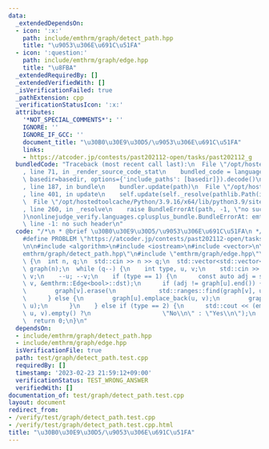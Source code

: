 ```yaml
---
data:
  _extendedDependsOn:
  - icon: ':x:'
    path: include/emthrm/graph/detect_path.hpp
    title: "\u9053\u306E\u691C\u51FA"
  - icon: ':question:'
    path: include/emthrm/graph/edge.hpp
    title: "\u8FBA"
  _extendedRequiredBy: []
  _extendedVerifiedWith: []
  _isVerificationFailed: true
  _pathExtension: cpp
  _verificationStatusIcon: ':x:'
  attributes:
    '*NOT_SPECIAL_COMMENTS*': ''
    IGNORE: ''
    IGNORE_IF_GCC: ''
    document_title: "\u30B0\u30E9\u30D5/\u9053\u306E\u691C\u51FA"
    links:
    - https://atcoder.jp/contests/past202112-open/tasks/past202112_g
  bundledCode: "Traceback (most recent call last):\n  File \"/opt/hostedtoolcache/Python/3.9.16/x64/lib/python3.9/site-packages/onlinejudge_verify/documentation/build.py\"\
    , line 71, in _render_source_code_stat\n    bundled_code = language.bundle(stat.path,\
    \ basedir=basedir, options={'include_paths': [basedir]}).decode()\n  File \"/opt/hostedtoolcache/Python/3.9.16/x64/lib/python3.9/site-packages/onlinejudge_verify/languages/cplusplus.py\"\
    , line 187, in bundle\n    bundler.update(path)\n  File \"/opt/hostedtoolcache/Python/3.9.16/x64/lib/python3.9/site-packages/onlinejudge_verify/languages/cplusplus_bundle.py\"\
    , line 401, in update\n    self.update(self._resolve(pathlib.Path(included), included_from=path))\n\
    \  File \"/opt/hostedtoolcache/Python/3.9.16/x64/lib/python3.9/site-packages/onlinejudge_verify/languages/cplusplus_bundle.py\"\
    , line 260, in _resolve\n    raise BundleErrorAt(path, -1, \"no such header\"\
    )\nonlinejudge_verify.languages.cplusplus_bundle.BundleErrorAt: emthrm/graph/detect_path.hpp:\
    \ line -1: no such header\n"
  code: "/*\n * @brief \u30B0\u30E9\u30D5/\u9053\u306E\u691C\u51FA\n */\n#define IGNORE\n\
    #define PROBLEM \"https://atcoder.jp/contests/past202112-open/tasks/past202112_g\"\
    \n\n#include <algorithm>\n#include <iostream>\n#include <vector>\n\n#include \"\
    emthrm/graph/detect_path.hpp\"\n#include \"emthrm/graph/edge.hpp\"\n\nint main()\
    \ {\n  int n, q;\n  std::cin >> n >> q;\n  std::vector<std::vector<emthrm::Edge<bool>>>\
    \ graph(n);\n  while (q--) {\n    int type, u, v;\n    std::cin >> type >> u >>\
    \ v;\n    --u; --v;\n    if (type == 1) {\n      const auto adj = std::ranges::find(graph[u],\
    \ v, &emthrm::Edge<bool>::dst);\n      if (adj != graph[u].end()) {\n        graph[u].erase(adj);\n\
    \        graph[v].erase(\n            std::ranges::find(graph[v], u, &emthrm::Edge<bool>::dst));\n\
    \      } else {\n        graph[u].emplace_back(u, v);\n        graph[v].emplace_back(v,\
    \ u);\n      }\n    } else if (type == 2) {\n      std::cout << (emthrm::detect_path(graph,\
    \ u, v).empty() ?\n                    \"No\\n\" : \"Yes\\n\");\n    }\n  }\n\
    \  return 0;\n}\n"
  dependsOn:
  - include/emthrm/graph/detect_path.hpp
  - include/emthrm/graph/edge.hpp
  isVerificationFile: true
  path: test/graph/detect_path.test.cpp
  requiredBy: []
  timestamp: '2023-02-23 21:59:12+09:00'
  verificationStatus: TEST_WRONG_ANSWER
  verifiedWith: []
documentation_of: test/graph/detect_path.test.cpp
layout: document
redirect_from:
- /verify/test/graph/detect_path.test.cpp
- /verify/test/graph/detect_path.test.cpp.html
title: "\u30B0\u30E9\u30D5/\u9053\u306E\u691C\u51FA"
---
```

